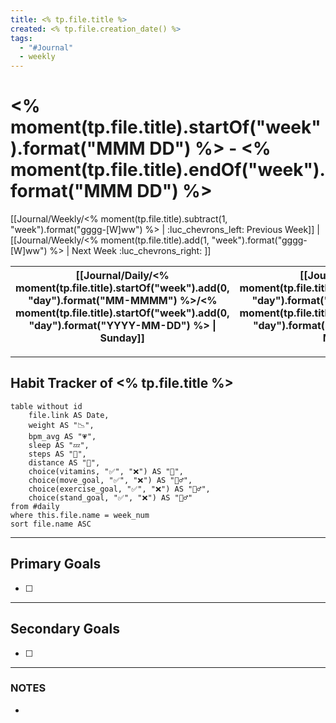 ```yaml
---
title: <% tp.file.title %>
created: <% tp.file.creation_date() %>
tags:
  - "#Journal"
  - weekly
---
```

# <% moment(tp.file.title).startOf("week").format("MMM DD") %> - <% moment(tp.file.title).endOf("week").format("MMM DD") %>

[[Journal/Weekly/<% moment(tp.file.title).subtract(1, "week").format("gggg-[W]ww") %> | :luc_chevrons_left: Previous Week]] |[[Journal/Weekly/<% moment(tp.file.title).add(1, "week").format("gggg-[W]ww") %> | Next Week :luc_chevrons_right: ]]

| [[Journal/Daily/<% moment(tp.file.title).startOf("week").add(0, "day").format("MM-MMMM") %>/<% moment(tp.file.title).startOf("week").add(0, "day").format("YYYY-MM-DD") %> \| Sunday]] | [[Journal/Daily/<% moment(tp.file.title).startOf("week").add(1, "day").format("MM-MMMM") %>/<% moment(tp.file.title).startOf("week").add(1, "day").format("YYYY-MM-DD") %> \| Monday]] | [[Journal/Daily/<% moment(tp.file.title).startOf("week").add(2, "day").format("MM-MMMM") %>/<% moment(tp.file.title).startOf("week").add(2, "day").format("YYYY-MM-DD") %> \| Tuesday]] | [[Journal/Daily/<% moment(tp.file.title).startOf("week").add(3, "day").format("MM-MMMM") %>/<% moment(tp.file.title).startOf("week").add(3, "day").format("YYYY-MM-DD") %> \| Wednesday]] | [[Journal/Daily/<% moment(tp.file.title).startOf("week").add(4, "day").format("MM-MMMM") %>/<% moment(tp.file.title).startOf("week").add(4, "day").format("YYYY-MM-DD") %> \| Thursday]] | [[Journal/Daily/<% moment(tp.file.title).startOf("week").add(5, "day").format("MM-MMMM") %>/<% moment(tp.file.title).startOf("week").add(5, "day").format("YYYY-MM-DD") %> \| Friday]] | [[Journal/Daily/<% moment(tp.file.title).startOf("week").add(6, "day").format("MM-MMMM") %>/<% moment(tp.file.title).startOf("week").add(6, "day").format("YYYY-MM-DD") %> \| Saturday]] |
| -------------------------------------------------------------------------------------------------------------------------------------------------------------------------------------- | -------------------------------------------------------------------------------------------------------------------------------------------------------------------------------------- | --------------------------------------------------------------------------------------------------------------------------------------------------------------------------------------- | ----------------------------------------------------------------------------------------------------------------------------------------------------------------------------------------- | ---------------------------------------------------------------------------------------------------------------------------------------------------------------------------------------- | -------------------------------------------------------------------------------------------------------------------------------------------------------------------------------------- | ---------------------------------------------------------------------------------------------------------------------------------------------------------------------------------------- |

---
## Habit Tracker of <% tp.file.title %>

```dataview
table without id
	file.link AS Date,
	weight AS "📉",
	bpm_avg AS "💗",
	sleep AS "💤",
	steps AS "👟",
	distance AS "📍",
	choice(vitamins, "✅", "❌") AS "💊",
	choice(move_goal, "✅", "❌") AS "🚶‍♂️",
	choice(exercise_goal, "✅", "❌") AS "🏃‍♂️",
	choice(stand_goal, "✅", "❌") AS "🧍‍♂️"
from #daily
where this.file.name = week_num
sort file.name ASC
```

---
## Primary Goals

- [ ] 

---
## Secondary Goals

- [ ] 

---
### NOTES

- 